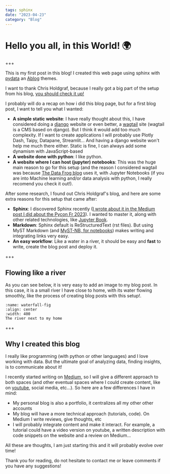```yaml
---
tags: sphinx
date: "2023-04-23"
category: "Blog"
---
```


# Hello you all, in this World! 🌍

+++

This is my first post in this blog! I created this web page using sphinx with [pydata](https://pydata.org/) an [Ablog](https://ablog.readthedocs.io/en/stable/) themes.

I want to thank Chris Holdgraf, because I really got a big part of the setup from his blog, [you should check it up!](https://chrisholdgraf.com/)

I probably will do a recap on how i did this blog page, but for a first blog post, I want to tell you what I wanted:
* **A simple static website**: I have really thought about this, I have considered doing a [django](https://www.djangoproject.com/) website or even better, a [wagtail](https://wagtail.org/) site (wagtail is a CMS based on django). But I think it would add too much complexity. If I want to create applications I will probably use Plotly Dash, Taipy, Datapane, Streamlit... And having a django website won't help me much there either. Static is fine, I can always add some dynamism with JavaScript-based 
* **A website done with python**: I like python.
* **A website where I can host (jupyter) notebooks**: This was the huge main reason to go for this setup (and the reason I considered wagtail was because [The Data Frog blog](https://thedatafrog.com/fr/) uses it, with Jupyter Notebooks (if you are into Machine learning and/or data analysis with python, I really recomend you check it out!).

After some research, I found out Chris Holdgraf's blog, and here are some extra reasons for this setup that came after:

* **Sphinx**: I discovered Sphinx recently ([I wrote about it in the Medium post I did about the Pycon Fr 2023](https://medium.com/better-programming/notes-from-pycon-fr-2023-convention-part-1-52b1e44214c8#0e8d)). I wanted to master it, along with other related technologies, like [Jupyter Book](https://jupyterbook.org/en/stable/intro.html).
* **Markdown**: Sphinx default is ReStructuredText (rst files). But using MyST Markdown (and [MyST-NB, for notebooks](https://myst-nb.readthedocs.io/en/latest/index.html)) makes writing and integrating links very easy.
* **An easy workflow**: Like a water in a river, it should be easy and **fast** to write, create the blog post and deploy it.

+++

## Flowing like a river

As you can see below, it is very easy to add an image to my blog post. In this case, it is a small river I have close to home, with its water flowing smoothly, like the process of creating blog posts with this setup!.

```{figure} ../../_static/images/waterfall.png
:name: waterfall-fig
:align: center
:width: 400
The river next to my home
```

+++

## Why I created this blog

I really like programming (with python or other languages) and I love working with data. But the ultimate goal of analyzing data, finding insights, is to communicate about it!

I recently started writing on [Medium](https://medium.com/@ericnarro), so I will give a different approach to both spaces (and other eventual spaces where I could create content, like on [youtube](https://www.youtube.com/@ericnarro/featured), social media, etc...). So here are a few differences I have in mind:

* My personal blog is also a portfolio, it centralizes all my other other accounts
* My blog will have a more technical approach (tutorials, code). On Medium I write reviews, give thoughts, etc
* I will probably integrate content and make it interact. For example, a tutorial could have a video version on youtube, a written description with code snippets on the website and a review on Medium...

All these are thoughts, I am just starting this and it will probably evolve over time!

Thank you for reading, do not hesitate to contact me or leave comments if you have any suggestions!
